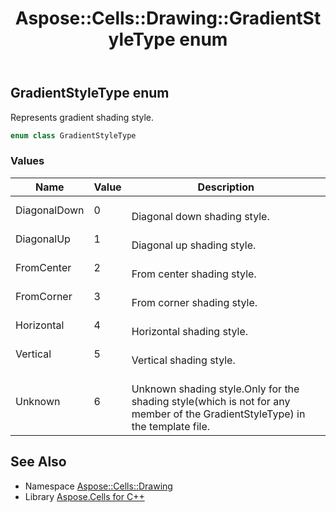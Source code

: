 ﻿---
title: Aspose::Cells::Drawing::GradientStyleType enum
linktitle: GradientStyleType
second_title: Aspose.Cells for C++ API Reference
description: 'Aspose::Cells::Drawing::GradientStyleType enum. Represents gradient shading style in C++.'
type: docs
weight: 8700
url: /cpp/aspose.cells.drawing/gradientstyletype/
---
## GradientStyleType enum


Represents gradient shading style.

```cpp
enum class GradientStyleType
```

### Values

| Name | Value | Description |
| --- | --- | --- |
| DiagonalDown | 0 | <br>Diagonal down shading style. |
| DiagonalUp | 1 | <br>Diagonal up shading style. |
| FromCenter | 2 | <br>From center shading style. |
| FromCorner | 3 | <br>From corner shading style. |
| Horizontal | 4 | <br>Horizontal shading style. |
| Vertical | 5 | <br>Vertical shading style. |
| Unknown | 6 | <br>Unknown shading style.Only for the shading style(which is not for any member of the GradientStyleType) in the template file. |

## See Also

* Namespace [Aspose::Cells::Drawing](../)
* Library [Aspose.Cells for C++](../../)
